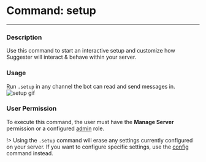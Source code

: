 # Command: setup
---
### Description
Use this command to start an interactive setup and customize how Suggester will interact & behave within your server.

### Usage
Run `.setup` in any channel the bot can read and send messages in.
![setup gif](https://cdn.discordapp.com/attachments/566351861049720857/797848533444984862/image.gif)

### User Permission
To execute this command, the user must have the **Manage Server** permission or a configured [admin](/config/adminroles.md) role.

!> Using the `.setup` command will erase any settings currently configured on your server. If you want to configure specific settings, use the [config](/config/configuration.md) command instead.




